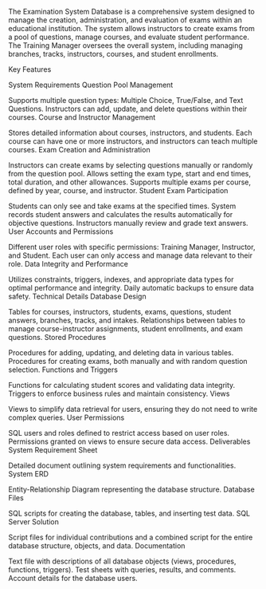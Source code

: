 The Examination System Database is a comprehensive system designed to manage the creation, administration, and evaluation of exams within an educational institution. The system allows instructors to create exams from a pool of questions, manage courses, and evaluate student performance. The Training Manager oversees the overall system, including managing branches, tracks, instructors, courses, and student enrollments.


Key Features

System Requirements
Question Pool Management

Supports multiple question types: Multiple Choice, True/False, and Text Questions.
Instructors can add, update, and delete questions within their courses.
Course and Instructor Management

Stores detailed information about courses, instructors, and students.
Each course can have one or more instructors, and instructors can teach multiple courses.
Exam Creation and Administration

Instructors can create exams by selecting questions manually or randomly from the question pool.
Allows setting the exam type, start and end times, total duration, and other allowances.
Supports multiple exams per course, defined by year, course, and instructor.
Student Exam Participation

Students can only see and take exams at the specified times.
System records student answers and calculates the results automatically for objective questions.
Instructors manually review and grade text answers.
User Accounts and Permissions

Different user roles with specific permissions: Training Manager, Instructor, and Student.
Each user can only access and manage data relevant to their role.
Data Integrity and Performance

Utilizes constraints, triggers, indexes, and appropriate data types for optimal performance and integrity.
Daily automatic backups to ensure data safety.
Technical Details
Database Design

Tables for courses, instructors, students, exams, questions, student answers, branches, tracks, and intakes.
Relationships between tables to manage course-instructor assignments, student enrollments, and exam questions.
Stored Procedures

Procedures for adding, updating, and deleting data in various tables.
Procedures for creating exams, both manually and with random question selection.
Functions and Triggers

Functions for calculating student scores and validating data integrity.
Triggers to enforce business rules and maintain consistency.
Views

Views to simplify data retrieval for users, ensuring they do not need to write complex queries.
User Permissions

SQL users and roles defined to restrict access based on user roles.
Permissions granted on views to ensure secure data access.
Deliverables
System Requirement Sheet

Detailed document outlining system requirements and functionalities.
System ERD

Entity-Relationship Diagram representing the database structure.
Database Files

SQL scripts for creating the database, tables, and inserting test data.
SQL Server Solution

Script files for individual contributions and a combined script for the entire database structure, objects, and data.
Documentation

Text file with descriptions of all database objects (views, procedures, functions, triggers).
Test sheets with queries, results, and comments.
Account details for the database users.
